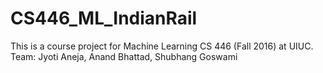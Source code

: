 # CS446_ML_IndianRail
This is a course project for Machine Learning CS 446 (Fall 2016) at UIUC. Team: Jyoti Aneja, Anand Bhattad, Shubhang Goswami
